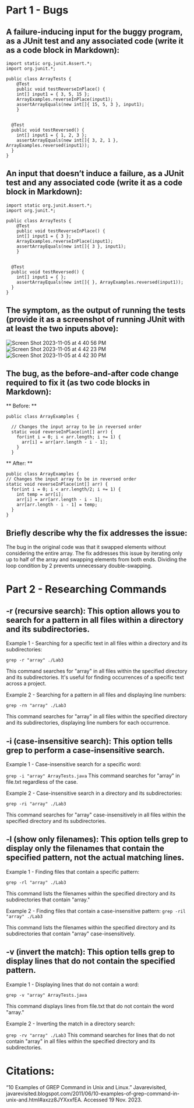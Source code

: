 # Part 1 - Bugs

## A failure-inducing input for the buggy program, as a JUnit test and any associated code (write it as a code block in Markdown):
```
import static org.junit.Assert.*;
import org.junit.*;

public class ArrayTests {
	@Test 
	public void testReverseInPlace() {
    int[] input1 = { 3, 5, 15 };
    ArrayExamples.reverseInPlace(input1);
    assertArrayEquals(new int[]{ 15, 5, 3 }, input1);
	}


  @Test
  public void testReversed() {
    int[] input1 = { 1, 2, 3 };
    assertArrayEquals(new int[]{ 3, 2, 1 }, ArrayExamples.reversed(input1));
  }
}
```

## An input that doesn’t induce a failure, as a JUnit test and any associated code (write it as a code block in Markdown):
```
import static org.junit.Assert.*;
import org.junit.*;

public class ArrayTests {
	@Test 
	public void testReverseInPlace() {
    int[] input1 = { 3 };
    ArrayExamples.reverseInPlace(input1);
    assertArrayEquals(new int[]{ 3 }, input1);
	}


  @Test
  public void testReversed() {
    int[] input1 = { };
    assertArrayEquals(new int[]{ }, ArrayExamples.reversed(input1));
  }
}
```

## The symptom, as the output of running the tests (provide it as a screenshot of running JUnit with at least the two inputs above):
![Screen Shot 2023-11-05 at 4 40 56 PM](https://github.com/Naweidh/cse15l-lab-reports/assets/146774867/b2525e98-4ba4-44ce-a513-06b514d3b3c8)
![Screen Shot 2023-11-05 at 4 42 23 PM](https://github.com/Naweidh/cse15l-lab-reports/assets/146774867/b94f3028-ab43-4cec-a38f-220e246deb5e)
![Screen Shot 2023-11-05 at 4 42 30 PM](https://github.com/Naweidh/cse15l-lab-reports/assets/146774867/5b872dd2-2080-4fac-b374-8f162166d076)


## The bug, as the before-and-after code change required to fix it (as two code blocks in Markdown):
** Before: **
```
public class ArrayExamples {

  // Changes the input array to be in reversed order
  static void reverseInPlace(int[] arr) {
    for(int i = 0; i < arr.length; i += 1) {
      arr[i] = arr[arr.length - i - 1];
    }
  }
```
** After: **
```
public class ArrayExamples {
// Changes the input array to be in reversed order
static void reverseInPlace(int[] arr) {
  for(int i = 0; i < arr.length/2; i += 1) {
    int temp = arr[i];
    arr[i] = arr[arr.length - i - 1];
    arr[arr.length - i - 1] = temp;
  }
}

```
## Briefly describe why the fix addresses the issue:
The bug in the original code was that it swapped elements without considering the entire array. The fix addresses this issue by iterating only up to half of the array and swapping elements from both ends. Dividing the loop condition by 2 prevents unnecessary double-swapping.

# Part 2 - Researching Commands

## -r (recursive search): This option allows you to search for a pattern in all files within a directory and its subdirectories.
Example 1 - Searching for a specific text in all files within a directory and its subdirectories:
```
grep -r "array" ./Lab3
```
This command searches for "array" in all files within the specified directory and its subdirectories. It's useful for finding occurrences of a specific text across a project.

Example 2 - Searching for a pattern in all files and displaying line numbers:
```
grep -rn "array" ./Lab3
```
This command searches for "array" in all files within the specified directory and its subdirectories, displaying line numbers for each occurrence.

## -i (case-insensitive search): This option tells grep to perform a case-insensitive search.

Example 1 - Case-insensitive search for a specific word:

```grep -i "array" ArrayTests.java```
This command searches for "array" in file.txt regardless of the case.

Example 2 - Case-insensitive search in a directory and its subdirectories:

```grep -ri "array" ./Lab3```

This command searches for "array" case-insensitively in all files within the specified directory and its subdirectories.

## -l (show only filenames): This option tells grep to display only the filenames that contain the specified pattern, not the actual matching lines.

Example 1 - Finding files that contain a specific pattern:

```
grep -rl "array" ./Lab3
```

This command lists the filenames within the specified directory and its subdirectories that contain "array."

Example 2 - Finding files that contain a case-insensitive pattern:
```grep -ril "array" ./Lab3```

This command lists the filenames within the specified directory and its subdirectories that contain "array" case-insensitively.

## -v (invert the match): This option tells grep to display lines that do not contain the specified pattern.

Example 1 - Displaying lines that do not contain a word:

```grep -v "array" ArrayTests.java```

This command displays lines from file.txt that do not contain the word "array."

Example 2 - Inverting the match in a directory search:

```grep -rv "array" ./Lab3```
This command searches for lines that do not contain "array" in all files within the specified directory and its subdirectories.

# Citations: 
“10 Examples of GREP Command in Unix and Linux.” Javarevisited, javarevisited.blogspot.com/2011/06/10-examples-of-grep-command-in-unix-and.html#axzz8JYXxxfEA. Accessed 19 Nov. 2023. 

